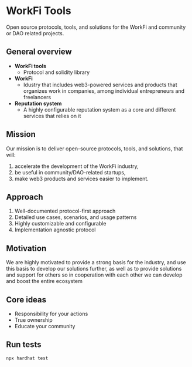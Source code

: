 # WorkFi Tools

Open source protocols, tools, and solutions for the WorkFi and community or DAO related projects.

## General overview

- **WorkFi tools**
  * Protocol and solidity library
- **WorkFi**
  * Idustry that includes web3-powered services and products that organizes work in companies, among individual entrepreneurs and freelancers
- **Reputation system**
  * A highly configurable reputation system as a core and different services that relies on it

## Mission

Our mission is to deliver open-source protocols, tools, and solutions, that will:

1. accelerate the development of the WorkFi industry,
2. be useful in community/DAO-related startups,
3. make web3 products and services easier to implement.

## Approach

1. Well-documented protocol-first approach
2. Detailed use cases, scenarios, and usage patterns
3. Highly customizable and configurable
4. Implementation agnostic protocol

## Motivation

We are highly motivated to provide a strong basis for the industry, and use this basis to develop our solutions further, as well as to provide solutions and support for others so in cooperation with each other we can develop and boost the entire ecosystem

## Core ideas

- Responsibility for your actions
- True ownership
- Educate your community

## Run tests
```shell
npx hardhat test
```
